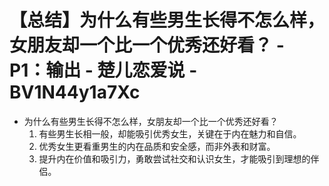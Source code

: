 # 【总结】为什么有些男生长得不怎么样，女朋友却一个比一个优秀还好看？ - P1：输出 - 楚儿恋爱说 - BV1N44y1a7Xc

-   为什么有些男生长得不怎么样，女朋友却一个比一个优秀还好看？
    1.  有些男生长相一般，却能吸引优秀女生，关键在于内在魅力和自信。
    2.  优秀女生更看重男生的内在品质和安全感，而非外表和财富。
    3.  提升内在价值和吸引力，勇敢尝试社交和认识女生，才能吸引到理想的伴侣。